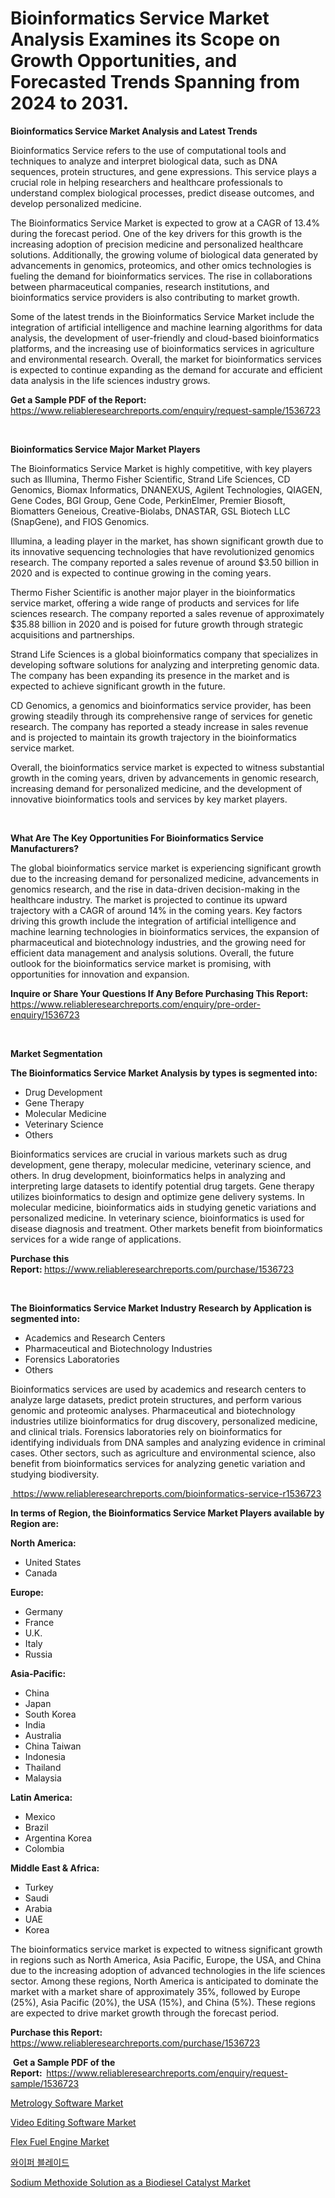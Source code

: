 <p><h1>Bioinformatics Service Market Analysis Examines its Scope on Growth Opportunities, and Forecasted Trends Spanning from 2024 to 2031.</h1></p><p><strong>Bioinformatics Service Market Analysis and Latest Trends</strong></p>
<p><p>Bioinformatics Service refers to the use of computational tools and techniques to analyze and interpret biological data, such as DNA sequences, protein structures, and gene expressions. This service plays a crucial role in helping researchers and healthcare professionals to understand complex biological processes, predict disease outcomes, and develop personalized medicine.</p><p>The Bioinformatics Service Market is expected to grow at a CAGR of 13.4% during the forecast period. One of the key drivers for this growth is the increasing adoption of precision medicine and personalized healthcare solutions. Additionally, the growing volume of biological data generated by advancements in genomics, proteomics, and other omics technologies is fueling the demand for bioinformatics services. The rise in collaborations between pharmaceutical companies, research institutions, and bioinformatics service providers is also contributing to market growth.</p><p>Some of the latest trends in the Bioinformatics Service Market include the integration of artificial intelligence and machine learning algorithms for data analysis, the development of user-friendly and cloud-based bioinformatics platforms, and the increasing use of bioinformatics services in agriculture and environmental research. Overall, the market for bioinformatics services is expected to continue expanding as the demand for accurate and efficient data analysis in the life sciences industry grows.</p></p>
<p><strong>Get a Sample PDF of the Report:&nbsp;</strong> <a href="https://www.reliableresearchreports.com/enquiry/request-sample/1536723">https://www.reliableresearchreports.com/enquiry/request-sample/1536723</a></p>
<p>&nbsp;</p>
<p><strong>Bioinformatics Service Major Market Players</strong></p>
<p><p>The Bioinformatics Service Market is highly competitive, with key players such as Illumina, Thermo Fisher Scientific, Strand Life Sciences, CD Genomics, Biomax Informatics, DNANEXUS, Agilent Technologies, QIAGEN, Gene Codes, BGI Group, Gene Code, PerkinElmer, Premier Biosoft, Biomatters Geneious, Creative-Biolabs, DNASTAR, GSL Biotech LLC (SnapGene), and FIOS Genomics.</p><p>Illumina, a leading player in the market, has shown significant growth due to its innovative sequencing technologies that have revolutionized genomics research. The company reported a sales revenue of around $3.50 billion in 2020 and is expected to continue growing in the coming years.</p><p>Thermo Fisher Scientific is another major player in the bioinformatics service market, offering a wide range of products and services for life sciences research. The company reported a sales revenue of approximately $35.88 billion in 2020 and is poised for future growth through strategic acquisitions and partnerships.</p><p>Strand Life Sciences is a global bioinformatics company that specializes in developing software solutions for analyzing and interpreting genomic data. The company has been expanding its presence in the market and is expected to achieve significant growth in the future.</p><p>CD Genomics, a genomics and bioinformatics service provider, has been growing steadily through its comprehensive range of services for genetic research. The company has reported a steady increase in sales revenue and is projected to maintain its growth trajectory in the bioinformatics service market.</p><p>Overall, the bioinformatics service market is expected to witness substantial growth in the coming years, driven by advancements in genomic research, increasing demand for personalized medicine, and the development of innovative bioinformatics tools and services by key market players.</p></p>
<p>&nbsp;</p>
<p><strong>What Are The Key Opportunities For Bioinformatics Service Manufacturers?</strong></p>
<p><p>The global bioinformatics service market is experiencing significant growth due to the increasing demand for personalized medicine, advancements in genomics research, and the rise in data-driven decision-making in the healthcare industry. The market is projected to continue its upward trajectory with a CAGR of around 14% in the coming years. Key factors driving this growth include the integration of artificial intelligence and machine learning technologies in bioinformatics services, the expansion of pharmaceutical and biotechnology industries, and the growing need for efficient data management and analysis solutions. Overall, the future outlook for the bioinformatics service market is promising, with opportunities for innovation and expansion.</p></p>
<p><strong>Inquire or Share Your Questions If Any Before Purchasing This Report:</strong> <a href="https://www.reliableresearchreports.com/enquiry/pre-order-enquiry/1536723">https://www.reliableresearchreports.com/enquiry/pre-order-enquiry/1536723</a></p>
<p>&nbsp;</p>
<p><strong>Market Segmentation</strong></p>
<p><strong>The Bioinformatics Service Market Analysis by types is segmented into:</strong></p>
<p><ul><li>Drug Development</li><li>Gene Therapy</li><li>Molecular Medicine</li><li>Veterinary Science</li><li>Others</li></ul></p>
<p><p>Bioinformatics services are crucial in various markets such as drug development, gene therapy, molecular medicine, veterinary science, and others. In drug development, bioinformatics helps in analyzing and interpreting large datasets to identify potential drug targets. Gene therapy utilizes bioinformatics to design and optimize gene delivery systems. In molecular medicine, bioinformatics aids in studying genetic variations and personalized medicine. In veterinary science, bioinformatics is used for disease diagnosis and treatment. Other markets benefit from bioinformatics services for a wide range of applications.</p></p>
<p><strong>Purchase this Report:&nbsp;</strong><a href="https://www.reliableresearchreports.com/purchase/1536723">https://www.reliableresearchreports.com/purchase/1536723</a></p>
<p>&nbsp;</p>
<p><strong>The Bioinformatics Service Market Industry Research by Application is segmented into:</strong></p>
<p><ul><li>Academics and Research Centers</li><li>Pharmaceutical and Biotechnology Industries</li><li>Forensics Laboratories</li><li>Others</li></ul></p>
<p><p>Bioinformatics services are used by academics and research centers to analyze large datasets, predict protein structures, and perform various genomic and proteomic analyses. Pharmaceutical and biotechnology industries utilize bioinformatics for drug discovery, personalized medicine, and clinical trials. Forensics laboratories rely on bioinformatics for identifying individuals from DNA samples and analyzing evidence in criminal cases. Other sectors, such as agriculture and environmental science, also benefit from bioinformatics services for analyzing genetic variation and studying biodiversity.</p></p>
<p><a href="https://www.reliableresearchreports.com/bioinformatics-service-r1536723">&nbsp;https://www.reliableresearchreports.com/bioinformatics-service-r1536723</a></p>
<p><strong>In terms of Region, the Bioinformatics Service Market Players available by Region are:</strong></p>
<p>
    <p> <strong> North America: </strong>
        <ul>
            <li>United States</li>
            <li>Canada</li>
        </ul>
        </p> 
    <p> <strong> Europe: </strong>
        <ul>
            <li>Germany</li>
            <li>France</li>
            <li>U.K.</li>
            <li>Italy</li>
            <li>Russia</li>
        </ul>
        </p> 
    <p> <strong> Asia-Pacific: </strong>
        <ul>
            <li>China</li>
            <li>Japan</li>
            <li>South Korea</li>
            <li>India</li>
            <li>Australia</li>
            <li>China Taiwan</li>
            <li>Indonesia</li>
            <li>Thailand</li>
            <li>Malaysia</li>
        </ul>
        </p> 
    <p> <strong> Latin America: </strong>
        <ul>
            <li>Mexico</li>
            <li>Brazil</li>
            <li>Argentina Korea</li>
            <li>Colombia</li>
        </ul>
        </p> 
    <p> <strong> Middle East & Africa: </strong>
        <ul>
            <li>Turkey</li>
            <li>Saudi</li>
            <li>Arabia</li>
            <li>UAE</li>
            <li>Korea</li>
        </ul>
    </p>
    </p>
<p><p>The bioinformatics service market is expected to witness significant growth in regions such as North America, Asia Pacific, Europe, the USA, and China due to the increasing adoption of advanced technologies in the life sciences sector. Among these regions, North America is anticipated to dominate the market with a market share of approximately 35%, followed by Europe (25%), Asia Pacific (20%), the USA (15%), and China (5%). These regions are expected to drive market growth through the forecast period.</p></p>
<p><strong>Purchase this Report: </strong><a href="https://www.reliableresearchreports.com/purchase/1536723">https://www.reliableresearchreports.com/purchase/1536723</a></p>
<p>&nbsp;<strong>Get a Sample PDF of the Report:&nbsp;&nbsp;</strong><a href="https://www.reliableresearchreports.com/enquiry/request-sample/1536723">https://www.reliableresearchreports.com/enquiry/request-sample/1536723</a></p>
<p><strong></strong></p>
<p><p><a href="https://github.com/provorikovar/Market-Research-Report-List-5/blob/main/metrology-software-market.md">Metrology Software Market</a></p><p><a href="https://github.com/CliffMedina6/Market-Research-Report-List-6/blob/main/video-editing-software-market.md">Video Editing Software Market</a></p><p><a href="https://issuu.com/reportprime-2/docs/flex-fuel-engine-market-size-2030.pptx">Flex Fuel Engine Market</a></p><p><a href="https://medium.com/@gabrielblanda5656/%EC%99%80%EC%9D%B4%ED%8D%BC-%EB%B8%94%EB%A0%88%EC%9D%B4%EB%93%9C-%EC%8B%9C%EC%9E%A5-%EC%98%88%EC%B8%A1-%EC%8B%9C%EC%9E%A5-%EB%8F%99%ED%96%A5-%EB%B0%8F-%EC%98%81%ED%96%A5-%EB%B6%84%EC%84%9D-2024-2031-9e22ad34337e">와이퍼 블레이드</a></p><p><a href="https://medium.com/@amanda.hamilton54645/deep-dive-into-the-sodium-methoxide-solution-as-a-biodiesel-catalyst-market-itstrends-market-1ce62fa6a778">Sodium Methoxide Solution as a Biodiesel Catalyst Market</a></p></p>